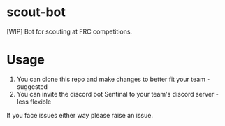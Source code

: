 # scout-bot
[WIP] Bot for scouting at FRC competitions.

# Usage
1. You can clone this repo and make changes to better fit your team - suggested
2. You can invite the discord bot Sentinal to your team's discord server - less flexible

If you face issues either way please raise an issue.

